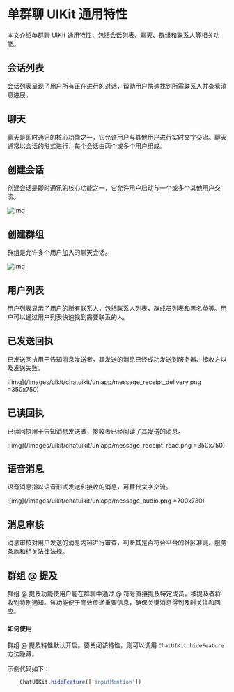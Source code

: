 # 单群聊 UIKit 通用特性

本文介绍单群聊 UIKit 通用特性，包括会话列表、聊天、群组和联系人等相关功能。

<Toc />

## 会话列表

会话列表呈现了用户所有正在进行的对话，帮助用户快速找到所需联系人并查看消息进展。

<ImageGallery>
  <ImageItem src="/images/uikit/chatuikit/android/main_conversation_list.png" title="会话列表" />
</ImageGallery>

## 聊天	

聊天是即时通讯的核心功能之一，它允许用户与其他用户进行实时文字交流。聊天通常以会话的形式进行，每个会话由两个或多个用户组成。

<ImageGallery>
  <ImageItem src="/images/uikit/chatuikit/android/main_chat.png" title="聊天页面" />
</ImageGallery>

## 创建会话

创建会话是即时通讯的核心功能之一，它允许用户启动与一个或多个其他用户交流。

![img](/images/uikit/chatuikit/uniapp/conversation_create.png)

## 创建群组	

群组是允许多个用户加入的聊天会话。

![img](/images/uikit/chatuikit/uniapp/group_create.png)

## 用户列表	

用户列表显示了用户的所有联系人，包括联系人列表，群成员列表和黑名单等。用户可以通过用户列表快速找到需要联系的人。

<ImageGallery>
  <ImageItem src="/images/uikit/chatuikit/android/contact_list.png" title="联系人列表" />
</ImageGallery>

## 已发送回执	

已发送回执用于告知消息发送者，其发送的消息已经成功发送到服务器、接收方以及发送失败。

![img](/images/uikit/chatuikit/uniapp/message_receipt_delivery.png  =350x750) 

## 已读回执

已读回执用于告知消息发送者，接收者已经阅读了其发送的消息。

![img](/images/uikit/chatuikit/uniapp/message_receipt_read.png  =350x750) 

## 语音消息

语音消息指以语音形式发送和接收的消息，可替代文字交流。

![img](/images/uikit/chatuikit/uniapp/message_audio.png =700x730) 

## 消息审核

消息审核对用户发送的消息内容进行审查，判断其是否符合平台的社区准则、服务条款和相关法律法规。

<ImageGallery>
  <ImageItem src="/images/uikit/chatuikit/uniapp/message_report.png" title="消息审核" />
</ImageGallery>

## 群组 @ 提及 

群组 @ 提及功能使用户能在群聊中通过 @ 符号直接提及特定成员，被提及者将收到特别通知。该功能便于高效传递重要信息，确保关键消息得到及时关注和回应。

#### 如何使用

群组 @ 提及特性默认开启。要关闭该特性，则可以调用 `ChatUIKit.hideFeature`方法隐藏。

示例代码如下：

```JavaScript
    ChatUIKit.hideFeature(['inputMention'])
```

